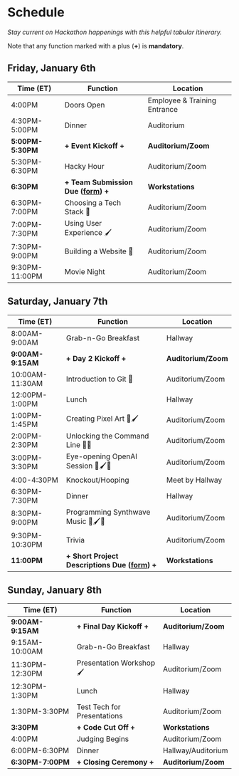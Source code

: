 # Schedule
_Stay current on Hackathon happenings with this helpful tabular itinerary._

Note that any function marked with a plus (**+**) is **mandatory**.

## Friday, January 6th

| Time (ET)     | Function             | Location                     |
|---------------|----------------------|------------------------------|
| 4:00PM        | Doors Open           | Employee & Training Entrance |
| 4:30PM-5:00PM | Dinner               | Auditorium                   |
| **5:00PM-5:30PM** | **+ Event Kickoff +**        | **Auditorium/Zoom** |
| 5:30PM-6:30PM | Hacky Hour           | Auditorium/Zoom              |
| **6:30PM**        | **+ Team Submission Due ([form](https://forms.gle/Cagf9asvZiosew8R6)) +**  | **Workstations** |
| 6:30PM-7:00PM | Choosing a Tech Stack 🧪   | Auditorium/Zoom |
| 7:00PM-7:30PM | Using User Experience 🖌️ | Auditorium/Zoom |
| 7:30PM-9:00PM | Building a Website 🚀 | Auditorium/Zoom |
| 9:30PM-11:00PM | Movie Night | Auditorium/Zoom |

## Saturday, January 7th

| Time (ET)       | Function                       | Location        |
|-----------------|--------------------------------|-----------------|
| 8:00AM-9:00AM  | Grab-n-Go Breakfast            | Hallway         |
| **9:00AM-9:15AM**   | **+ Day 2 Kickoff +**                  | **Auditorium/Zoom** |
| 10:00AM-11:30AM | Introduction to Git 🧪          | Auditorium/Zoom |
| 12:00PM-1:00PM  | Lunch                          | Hallway         |
| 1:00PM-1:45PM   | Creating Pixel Art 🚀🖌️                      | Auditorium/Zoom |
| 2:00PM-2:30PM   | Unlocking the Command Line 🚀🧪                | Auditorium/Zoom |
| 3:00PM-3:30PM | Eye-opening OpenAI Session 🚀🖌️🧪 | Auditorium/Zoom |
| 4:00-4:30PM | Knockout/Hooping | Meet by Hallway |
| 6:30PM-7:30PM   | Dinner                         | Hallway         |
| 8:30PM-9:00PM   | Programming Synthwave Music 🚀🖌️🧪                     | Auditorium/Zoom |
| 9:30PM-10:30PM | Trivia | Auditorium/Zoom |
| **11:00PM**         | **+ Short Project Descriptions Due ([form](https://forms.gle/1C5tdUv1ZaMbuEbK6)) +** | **Workstations**    |

## Sunday, January 8th

|    Time (ET)    |            Function            |     Location    |
|---------------|---------------------------|--------------|
| **9:00AM-9:15AM**   | **+ Final Day Kickoff +**           | **Auditorium/Zoom** |
| 9:15AM-10:00AM  | Grab-n-Go Breakfast         | Hallway         |
| 11:30PM-12:30PM | Presentation Workshop 🖌️     | Auditorium/Zoom |
| 12:30PM-1:30PM  | Lunch                       | Hallway         |
| 1:30PM-3:30PM   | Test Tech for Presentations | Auditorium/Zoom |
| **3:30PM**          | **+ Code Cut Off +**                | **Workstations**    |
| 4:00PM          | Judging Begins              | Auditorium/Zoom |
| 6:00PM-6:30PM   | Dinner                      | Hallway/Auditorium         |
| **6:30PM-7:00PM**   | **+ Closing Ceremony +**            | **Auditorium/Zoom** |
